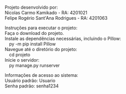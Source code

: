 Projeto desenvolvido por:<br/>
Nicolas Carmo Kamikado - RA: 4201021 <br/>
Felipe Rogério Sant'Ana Rodrigues - RA: 4201063 <br/>


Instruções para executar o projeto: <br/>
Faça o download do projeto. <br/>
Instale as dependências necessárias, incluindo o Pillow:<br/>
&emsp;py -m pip install Pillow <br/> 
Navegue até o diretório do projeto:<br/>
&emsp;cd projeto  <br/>
Inicie o servidor:<br/>
&emsp;py manage.py runserver  <br/>

  
Informações de acesso ao sistema:<br/>
Usuário padrão: Usuario<br/>
Senha padrão: senha1234<br/>
